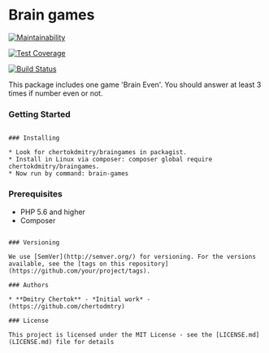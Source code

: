 #  Brain games
[![Maintainability](https://api.codeclimate.com/v1/badges/233b60322662ee882959/maintainability)](https://codeclimate.com/github/chertokdmitry/project-lvl1-s276/maintainability)

[![Test Coverage](https://api.codeclimate.com/v1/badges/233b60322662ee882959/test_coverage)](https://codeclimate.com/github/chertokdmitry/project-lvl1-s276/test_coverage)

[![Build Status](https://travis-ci.org/chertokdmitry/project-lvl1-s276.svg?branch=master)](https://travis-ci.org/chertokdmitry/project-lvl1-s276)

This package includes one game 'Brain Even'. You should answer at least 3 times if number even or not.

###  Getting Started

```

### Installing

* Look for chertokdmitry/braingames in packagist. 
* Install in Linux via composer: composer global require chertokdmitry/braingames.
* Now run by command: brain-games 

```

### Prerequisites

* PHP 5.6 and higher
* Composer

```

### Versioning

We use [SemVer](http://semver.org/) for versioning. For the versions available, see the [tags on this repository](https://github.com/your/project/tags). 

### Authors

* **Dmitry Chertok** - *Initial work* - (https://github.com/chertodmtry)

### License

This project is licensed under the MIT License - see the [LICENSE.md](LICENSE.md) file for details
